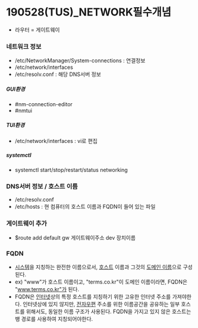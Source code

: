 # 190528(TUS)_NETWORK필수개념

- 라우터 = 게이트웨이

### 네트워크 정보

- /etc/NetworkManager/System-connections : 연결정보
- /etc/network/interfaces
- /etc/resolv.conf : 해당 DNS서버 정보

##### GUI환경

- #nm-connection-editor
- #nmtui

##### TUI환경

- /etc/network/interfaces : vi로 편집

##### systemctl

- systemctl start/stop/restart/status networking

### DNS서버 정보 / 호스트 이름

- /etc/resolv.conf
- /etc/hosts : 현 컴퓨터의 호스트 이름과 FQDN이 들어 있는 파일

### 게이트웨이 추가

- $route add default gw 게이트웨이주소 dev 장치이름

### FQDN

- [시스템](http://www.terms.co.kr/system.htm)을 지칭하는 완전한 이름으로서, [호스트](http://www.terms.co.kr/host.htm) 이름과 그것의 [도메인 이름](http://www.terms.co.kr/domainname.htm)으로 구성된다. 
- ex) "www"가 호스트 이름이고, "terms.co.kr"이 도메인 이름이라면, FQDN은 "www.terms.co.kr"가 된다. 
- FQDN은 [인터넷](http://www.terms.co.kr/Internet.htm)상의 특정 호스트를 지칭하기 위한 고유한 인터넷 주소를 가져야한다. 인터넷상에 있지 않지만, [전자우편](http://www.terms.co.kr/e-mail.htm) 주소를 위한 이름공간을 공유하는 일부 호스트를 위해서도, 동일한 이름 구조가 사용된다. FQDN을 가지고 있지 않은 호스트는 뱅 경로를 사용하여 지칭되어야한다.